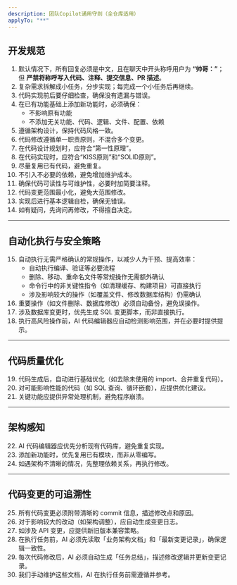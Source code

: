```yaml
---
description: 团队Copilot通用守则（全仓库适用）
applyTo: "**"
---
```


## 开发规范

1. 默认情况下，所有回复必须是中文，且在聊天中开头称呼用户为 **“帅哥：”**；但 **严禁将称呼写入代码、注释、提交信息、PR 描述**。
2. 复杂需求拆解成小任务，分步实现；每完成一个小任务后再继续。
3. 代码实现前后要仔细检查，确保没有遗漏与错误。
4. 在已有功能基础上添加新功能时，必须确保：
   - 不影响原有功能  
   - 不添加无关功能、代码、逻辑、文件、配置、依赖
5. 遵循架构设计，保持代码风格一致。
6. 代码修改遵循单一职责原则，不混合多个变更。
7. 在代码设计规划时，应符合“第一性原理”。
8. 在代码实现时，应符合“KISS原则”和“SOLID原则”。
9. 尽量复用已有代码，避免重复。
10. 不引入不必要的依赖，避免增加维护成本。
11. 确保代码可读性与可维护性，必要时加简要注释。
12. 代码变更范围最小化，避免大范围修改。
13. 实现后进行基本逻辑自检，确保无错误。
14. 如有疑问，先询问再修改，不得擅自决定。

---

## 自动化执行与安全策略

15. 自动执行无需严格确认的常规操作，以减少人为干预、提高效率：
    - 自动执行编译、验证等必要流程  
    - 删除、移动、重命名文件等常规操作无需额外确认  
    - 命令行中的非关键性指令（如清理缓存、构建项目）可直接执行  
    - 涉及影响较大的操作（如覆盖文件、修改数据库结构）仍需确认
16. 重要操作（如文件删除、数据库修改）必须自动备份，避免误操作。
17. 涉及数据库变更时，优先生成 SQL 变更脚本，而非直接执行。
18. 执行高风险操作前，AI 代码编辑器应自动检测影响范围，并在必要时提供提示。

---

## 代码质量优化

19. 代码生成后，自动进行基础优化（如去除未使用的 import、合并重复代码）。
20. 对可能影响性能的代码（如 SQL 查询、循环嵌套），应提供优化建议。
21. 关键功能应提供异常处理机制，避免程序崩溃。

---

## 架构感知

22. AI 代码编辑器应优先分析现有代码库，避免重复实现。
23. 添加新功能时，优先复用已有模块，而非从零编写。
24. 如遇架构不清晰的情况，先整理依赖关系，再执行修改。

---

## 代码变更的可追溯性

25. 所有代码变更必须附带清晰的 commit 信息，描述修改点和原因。
26. 对于影响较大的改动（如架构调整），应自动生成变更日志。
27. 如涉及 API 变更，应提供新旧版本兼容策略。
28. 在执行任务前，AI 必须先读取「业务架构文档」和「最新变更记录」，确保逻辑一致性。
29. 每次代码修改后，AI 必须自动生成「任务总结」，描述修改逻辑并更新变更记录。
30. 我们手动维护这些文档，AI 在执行任务前需遵循并参考。
